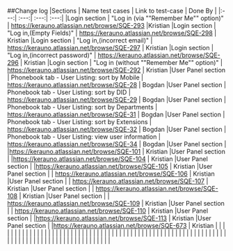##Change log
|Sections | Name test cases | Link to test-case | Done By |
|:---:| :---:| :---:| :---:| 
|Login section | "Log in (via ""Remember Me"" option)" | https://kerauno.atlassian.net/browse/SQE-293 |Kristian
|Login section | "Log in,(Empty Fields)" | https://kerauno.atlassian.net/browse/SQE-298 | Kristian
|Login section | "Log in,(incorrect email)" | https://kerauno.atlassian.net/browse/SQE-297 | Kristian
|Login section | "Log in,(incorrect password)" | https://kerauno.atlassian.net/browse/SQE-296 | Kristian
|Login section | "Log in (without ""Remember Me"" option)" | https://kerauno.atlassian.net/browse/SQE-292 | Kristian
|User Panel section | Phonebook tab - User Listing: sort by Mobile | https://kerauno.atlassian.net/browse/SQE-28 | Bogdan
|User Panel section | Phonebook tab - User Listing: sort by DID | https://kerauno.atlassian.net/browse/SQE-29 | Bogdan
|User Panel section | Phonebook tab - User Listing: sort by Departments | https://kerauno.atlassian.net/browse/SQE-31 | Bogdan
|User Panel section | Phonebook tab - User Listing: sort by Extensions | https://kerauno.atlassian.net/browse/SQE-32 | Bogdan
|User Panel section | Phonebook tab - User Listing: view user information | https://kerauno.atlassian.net/browse/SQE-34 | Bogdan
|User Panel section | |https://kerauno.atlassian.net/browse/SQE-101 | Kristian
|User Panel section | |https://kerauno.atlassian.net/browse/SQE-104 | Kristian
|User Panel section | |https://kerauno.atlassian.net/browse/SQE-105 | Kristian
|User Panel section | | https://kerauno.atlassian.net/browse/SQE-106 | Kristian
|User Panel section | | https://kerauno.atlassian.net/browse/SQE-107 | Kristian
|User Panel section | | https://kerauno.atlassian.net/browse/SQE-108 | Kristian
|User Panel section | | https://kerauno.atlassian.net/browse/SQE-109 | Kristian
|User Panel section | | https://kerauno.atlassian.net/browse/SQE-110 | Kristian
|User Panel section | |https://kerauno.atlassian.net/browse/SQE-113 | Kristian
|User Panel section | |https://kerauno.atlassian.net/browse/SQE-673 | Kristian
| | | | |
| | | | |
| | | | |
| | | | |
| | | | |
| | | | |
| | | | |
| | | | |
| | | | |
| | | | |
| | | | |
| | | | |
| | | | |
| | | | |
| | | | |
| | | | |
| | | | |
| | | | |
